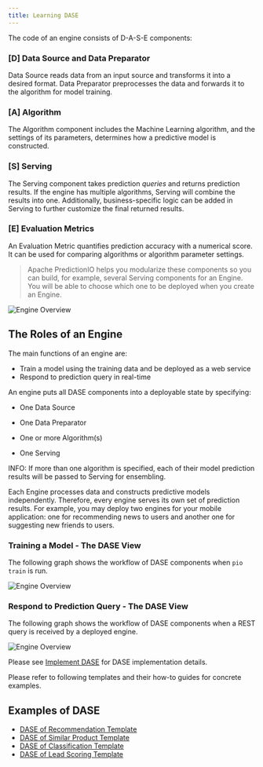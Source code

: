 ```yaml
---
title: Learning DASE
---
```


<!--
Licensed to the Apache Software Foundation (ASF) under one or more
contributor license agreements.  See the NOTICE file distributed with
this work for additional information regarding copyright ownership.
The ASF licenses this file to You under the Apache License, Version 2.0
(the "License"); you may not use this file except in compliance with
the License.  You may obtain a copy of the License at

    http://www.apache.org/licenses/LICENSE-2.0

Unless required by applicable law or agreed to in writing, software
distributed under the License is distributed on an "AS IS" BASIS,
WITHOUT WARRANTIES OR CONDITIONS OF ANY KIND, either express or implied.
See the License for the specific language governing permissions and
limitations under the License.
-->

The code of an engine consists of D-A-S-E components:

### [D] Data Source and Data Preparator

Data Source reads data from an input source and transforms it into a desired
format. Data Preparator preprocesses the data and forwards it to the algorithm
for model training.

### [A] Algorithm

The Algorithm component includes the Machine Learning algorithm, and the
settings of its parameters, determines how a predictive model is constructed.

### [S] Serving

The Serving component takes prediction *queries* and returns prediction results.
If the engine has multiple algorithms, Serving will combine the results into
one. Additionally, business-specific logic can be added in Serving to further
customize the final returned results.

### [E] Evaluation Metrics

An Evaluation Metric quantifies prediction accuracy with a numerical score. It
can be used for comparing algorithms or algorithm parameter settings.

> Apache PredictionIO helps you modularize these components so you
can build, for example, several Serving components for an Engine. You will be
able to choose which one to be deployed when you create an Engine.


![Engine Overview](/images/engineinstance-overview.png)

## The Roles of an Engine

The main functions of an engine are:

* Train a model using the training data and be deployed as a web service
* Respond to prediction query in real-time

An engine puts all DASE components into a deployable state by specifying:

* One Data Source

* One Data Preparator

* One or more Algorithm(s)

* One Serving

INFO: If more than one algorithm is specified, each of their model prediction
results will be passed to Serving for ensembling.

Each Engine processes data and constructs predictive models independently.
Therefore, every engine serves its own set of prediction results. For example,
you may deploy two engines for your mobile application: one for recommending
news to users and another one for suggesting new friends to users.

### Training a Model - The DASE View

The following graph shows the workflow of DASE components when `pio train` is run.

![Engine Overview](/images/engine-training.png)


### Respond to Prediction Query - The DASE View

The following graph shows the workflow of DASE components when a REST query is received by a deployed engine.

![Engine Overview](/images/engine-query.png)

Please see [Implement DASE](/customize/dase) for DASE implementation details.

Please refer to following templates and their how-to guides for concrete examples.

## Examples of DASE

- [DASE of Recommendation Template](/templates/recommendation/dase/)
- [DASE of Similar Product Template](/templates/similarproduct/dase/)
- [DASE of Classification Template](/templates/classification/dase/)
- [DASE of Lead Scoring Template](/templates/leadscoring/dase/)
